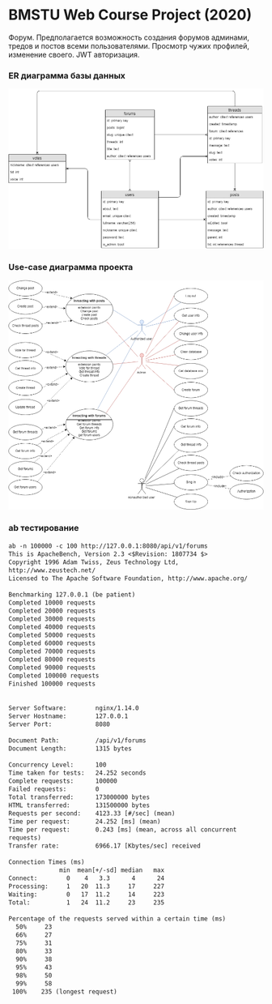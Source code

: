 # BMSTU Web Course Project (2020)

Форум. Предполагается возможность создания форумов админами, тредов и постов всеми пользователями. Просмотр чужих профилей, изменение своего. JWT авторизация.

### ER диаграмма базы данных

![alt ER.png](schemes/ER.png "ER")

### Use-case диаграмма проекта

![alt use-case.png](schemes/use-case.png "use-case")

### ab тестирование
```
ab -n 100000 -c 100 http://127.0.0.1:8080/api/v1/forums 
This is ApacheBench, Version 2.3 <$Revision: 1807734 $>
Copyright 1996 Adam Twiss, Zeus Technology Ltd, http://www.zeustech.net/
Licensed to The Apache Software Foundation, http://www.apache.org/

Benchmarking 127.0.0.1 (be patient)
Completed 10000 requests
Completed 20000 requests
Completed 30000 requests
Completed 40000 requests
Completed 50000 requests
Completed 60000 requests
Completed 70000 requests
Completed 80000 requests
Completed 90000 requests
Completed 100000 requests
Finished 100000 requests


Server Software:        nginx/1.14.0
Server Hostname:        127.0.0.1
Server Port:            8080

Document Path:          /api/v1/forums
Document Length:        1315 bytes

Concurrency Level:      100
Time taken for tests:   24.252 seconds
Complete requests:      100000
Failed requests:        0
Total transferred:      173000000 bytes
HTML transferred:       131500000 bytes
Requests per second:    4123.33 [#/sec] (mean)
Time per request:       24.252 [ms] (mean)
Time per request:       0.243 [ms] (mean, across all concurrent requests)
Transfer rate:          6966.17 [Kbytes/sec] received

Connection Times (ms)
              min  mean[+/-sd] median   max
Connect:        0    4   3.3      4      24
Processing:     1   20  11.3     17     227
Waiting:        0   17  11.2     14     223
Total:          1   24  11.2     23     235

Percentage of the requests served within a certain time (ms)
  50%     23
  66%     27
  75%     31
  80%     33
  90%     38
  95%     43
  98%     50
  99%     58
 100%    235 (longest request)
```


